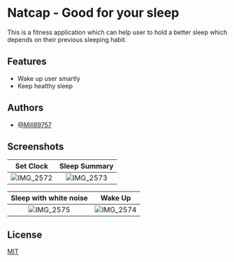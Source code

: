 
# Natcap - Good for your sleep

This is a fitness application which can help user to hold a better sleep which depends on their previous sleeping habit.


## Features

- Wake up user smartly
- Keep healthy sleep


## Authors

- [@Mill89757](https://github.com/Mill89757)


## Screenshots

Set Clock             |  Sleep Summary
:-------------------------:|:-------------------------:
![IMG_2572](https://user-images.githubusercontent.com/42084209/145836729-3f1d9931-c95e-4e03-b49a-7ec7a4d95d3b.PNG)|  ![IMG_2573](https://user-images.githubusercontent.com/42084209/145833696-06e3a453-fc40-4c7c-8522-8fb21d8c763e.PNG)

Sleep with white noise            |  Wake Up
:-------------------------:|:-------------------------:
![IMG_2575](https://user-images.githubusercontent.com/42084209/145833500-7c3fad31-5774-4964-89cc-47dce55841b4.PNG) |  ![IMG_2574](https://user-images.githubusercontent.com/42084209/145836743-ac1e6277-ec68-4e4e-8099-e239e5285706.jpg)




## License

[MIT](https://choosealicense.com/licenses/mit/)

